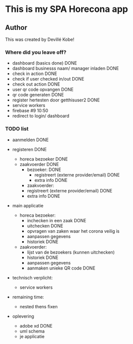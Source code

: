 # This is my SPA Horecona app

## Author
This was created by Devillé Kobe!

### Where did you leave off?
- dashboard (basics done)  DONE
- dashboard businesss naam/ manager inladen DONE
- check in action DONE
- check if user checked in/out DONE
- check out action DONE
- user qr code opvangen DONE
- qr code generaten DONE
- register hertesten door getthisuser2 DONE
- service workers
- firebase #9 10:50
- redirect to login/ dashboard

### TODO list
- aanmelden DONE
- registeren DONE
	- horeca bezoeker DONE
	- zaakvoerder DONE
		- bezoeker: DONE
		    - registreert (externe provider/email) DONE
		    - extra info DONE
		- zaakvoerder:
		- registreert (externe provider/email) DONE
		- extra info DONE

- main applicatie
	- horeca bezoeker:
		- inchecken in een zaak DONE
		- uitchecken DONE
		- opvragen van zaken waar het corona veilig is
		- aanpassen gegevens
		- historiek DONE
	- zaakvoerder:
		- lijst van de bezoekers (kunnen uitchecken)
		- historiek DONE
		- aanpassen gegevens
		- aanmaken unieke QR code DONE


- technisch verplicht:
	- service workers

- remaining time:
	- nested thens fixen

- oplevering
	- adobe xd DONE
	- uml schema
	- je applicatie